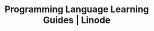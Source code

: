 ---
title: Programming Language Learning Guides | Linode
description: "Select a programming language to view all related guides."
aliases: ['/languages/']
---
